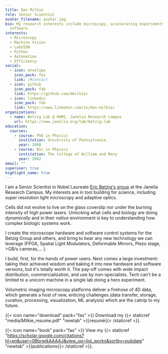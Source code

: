```yaml
---
title: Dan Milkie
role: Senior Scientist
avatar_filename: avatar.jpg
bio: My research interests include microscopy, accelerating experiments with
  software.
interests:
  - Microscopy
  - Machine Vision
  - LabVIEW
  - Python
  - Automation
  - Efficiency
social:
  - icon: envelope
    icon_pack: fas
    link: /#contact
  - icon: github
    icon_pack: fab
    link: https://github.com/dmilkie/
  - icon: linkedin
    icon_pack: fab
    link: https://www.linkedin.com/in/dan-milkie/
organizations:
  - name: Betzig Lab @ HHMI, Janelia Research Campus
    url: https://www.janelia.org/lab/betzig-lab
education:
  courses:
    - course: PhD in Physics
      institution: University of Pennsylvania
      year: 2008
    - course: BSc in Physics
      institution: The College of William and Mary
      year: 2002
email: ""
superuser: true
highlight_name: true
---
```

I am a Senior Scientist in Nobel Laureate [Eric Betzig's group](https://www.janelia.org/lab/betzig-lab) at the Janelia Research Campus.  My interests are in tool building for science, including super resolution light microscopy and adaptive optics.

Cells did not evolve to live on the glass coverslip nor under the burning intensity of high power lasers. Unlocking what cells and biology are doing *dynamically* and in their *native* environment is key to understanding how complex biologic systems work.  

I create the microscope hardware and software control systems for the Betzig Group and others, and bring to bear any new technology we can leverage (FPGA, Spatial Light Modulators, Deformable Mirrors, Piezo stage, >GB/s cameras,... ).  

I build, first, for the hands of power users. Next comes a large investment: taking their achieved wisdom and baking it into new hardware and software versions, but it's totally worth it.  The pay-off comes with wide impact distribution, commercialization, and use by non-specialists.  Tech can't be a limited to a unicorn machine in a single lab doing a hero experiment.

Volumetric imaging microscopy platforms deliver a firehose of 4D data, which generate a host of new, enticing challenges (data transfer, storage, curation, processing, visualization, ML analysis) which are the catnip to my future.

{{< icon name="download" pack="fas" >}} Download my {{< staticref "media/Milkie_resume.pdf" "newtab" >}}resumé{{< /staticref >}}.

{{< icon name="book" pack="fas" >}} View my {{< staticref "https://scholar.google.com/citations?hl=en&user=0BbrwikAAAAJ&view_op=list_works&sortby=pubdate" "newtab" >}}publications{{< /staticref >}}.
